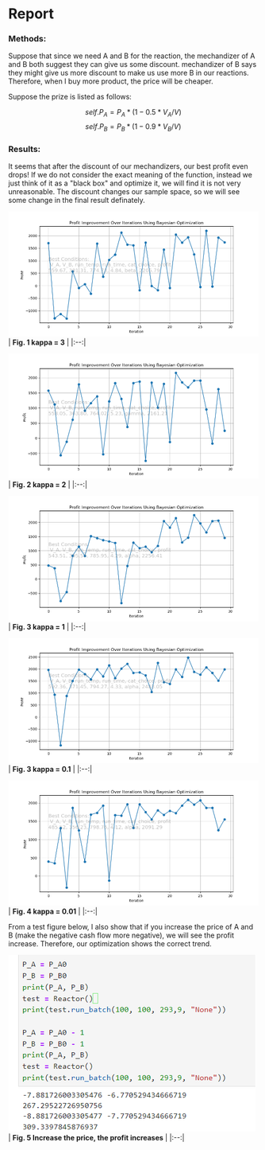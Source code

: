 # Report
### Methods:
Suppose that since we need A and B for the reaction, the mechandizer of A and B both suggest they can give us some discount. mechandizer of B says they might give us more discount to make us use more B in our reactions. Therefore, when I buy more product, the price will be cheaper. 

Suppose the prize is listed as follows:

$$self.P_A = P_A * (1 - 0.5*V_A/V)$$
$$self.P_B = P_B * (1 - 0.9*V_B/V)$$

### Results:
It seems that after the discount of our mechandizers, our best profit even drops! If we do not consider the exact meaning of the function, instead we just think of it as a "black box" and optimize it, we will find it is not very unreasonable. The discount changes our sample space, so we will see some change in the final result definately. 

![](30_2205.79.png) 
| **Fig. 1 kappa = 3** |
|:--:| 

![](30_2161.21.png)
| **Fig. 2 kappa = 2** |
|:--:| 

![](30_2256.41.png)
| **Fig. 3 kappa = 1** |
|:--:| 

![](30_2483.05.png)
| **Fig. 3 kappa = 0.1** |
|:--:| 


![](30_2091.29.png)
| **Fig. 4 kappa = 0.01** |
|:--:| 

From a test figure below, I also show that if you increase the price of A and B (make the negative cash flow more negative), we will see the profit increase. Therefore, our optimization shows the correct trend.


![](show_trend.png)
| **Fig. 5 Increase the price, the profit increases** |
|:--:| 